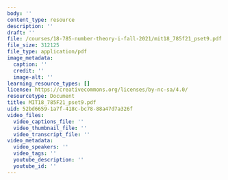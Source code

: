```yaml
---
body: ''
content_type: resource
description: ''
draft: ''
file: /courses/18-785-number-theory-i-fall-2021/mit18_785f21_pset9.pdf
file_size: 312125
file_type: application/pdf
image_metadata:
  caption: ''
  credit: ''
  image-alt: ''
learning_resource_types: []
license: https://creativecommons.org/licenses/by-nc-sa/4.0/
resourcetype: Document
title: MIT18_785F21_pset9.pdf
uid: 52bd6659-1a7f-418c-bc78-88a47d7a326f
video_files:
  video_captions_file: ''
  video_thumbnail_file: ''
  video_transcript_file: ''
video_metadata:
  video_speakers: ''
  video_tags: ''
  youtube_description: ''
  youtube_id: ''
---
```

